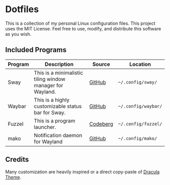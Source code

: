 # Dotfiles

This is a collection of my personal Linux configuration files. This project uses the MIT License. Feel free to use, modify, and distribute this software as you wish.

## Included Programs

| Program | Description                                               | Source                                       | Location                |
| ------- | --------------------------------------------------------- | -------------------------------------------- | ----------------------- |
| Sway    | This is a minimalistic tiling window manager for Wayland. | [GitHub](https://github.com/swaywm/sway)     | ```~/.config/sway/```   |
| Waybar  | This is a highly customizable status bar for Sway.        | [GitHub](https://github.com/Alexays/Waybar)  | ```~/.config/waybar/``` |
| Fuzzel  | This is a program launcher.                               | [Codeberg](https://codeberg.org/dnkl/fuzzel) | ```~/.config/fuzzel/``` |
| mako    | Notification daemon for Wayland                           | [GitHub](https://github.com/emersion/mako)   | ```~/.config/mako/```   |

## Credits

Many customization are heavily inspired or a direct copy-paste of [Dracula Theme](https://github.com/dracula/dracula-theme).

